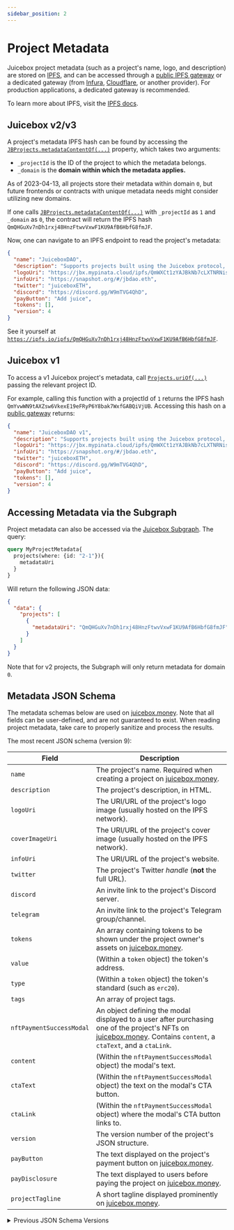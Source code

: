 ```yaml
---
sidebar_position: 2
---
```


# Project Metadata

Juicebox project metadata (such as a project's name, logo, and description) are stored on [IPFS](https://ipfs.tech/), and can be accessed through a [public IPFS gateway](https://ipfs.github.io/public-gateway-checker/) or a dedicated gateway (from [Infura](https://www.infura.io/), [Cloudflare](https://developers.cloudflare.com/web3/ipfs-gateway/), or another provider). For production applications, a dedicated gateway is recommended.

To learn more about IPFS, visit the [IPFS docs](https://docs.ipfs.tech/).

## Juicebox v2/v3

A project's metadata IPFS hash can be found by accessing the [`JBProjects.metadataContentOf(...)`](/dev/api/contracts/jbprojects/properties/metadatacontentof/) property, which takes two arguments:

- `_projectId` is the ID of the project to which the metadata belongs.
- `_domain` is the **domain within which the metadata applies.**

As of 2023-04-13, all projects store their metadata within domain `0`, but future frontends or contracts with unique metadata needs might consider utilizing new domains.

If one calls [`JBProjects.metadataContentOf(...)`](/dev/api/contracts/jbprojects/properties/metadatacontentof/) with `_projectId` as `1` and `_domain` as `0`, the contract will return the IPFS hash `QmQHGuXv7nDh1rxj48HnzFtwvVxwF1KU9AfB6HbfG8fmJF`.

Now, one can navigate to an IPFS endpoint to read the project's metadata:

```json
{
  "name": "JuiceboxDAO",
  "description": "Supports projects built using the Juicebox protocol, and the development of the protocol itself. All projects withdrawing funds from their treasury pay a 2.5% membership fee and receive JBX at the current issuance rate. JBX members govern the NFT that represents ownership over this treasury.",
  "logoUri": "https://jbx.mypinata.cloud/ipfs/QmWXCt1zYAJBkNb7cLXTNRNisuWu9mRAmXTaW9CLFYkWVS",
  "infoUri": "https://snapshot.org/#/jbdao.eth",
  "twitter": "juiceboxETH",
  "discord": "https://discord.gg/W9mTVG4QhD",
  "payButton": "Add juice",
  "tokens": [],
  "version": 4
}
```

See it yourself at [`https://ipfs.io/ipfs/QmQHGuXv7nDh1rxj48HnzFtwvVxwF1KU9AfB6HbfG8fmJF`](https://ipfs.io/ipfs/QmQHGuXv7nDh1rxj48HnzFtwvVxwF1KU9AfB6HbfG8fmJF).

## Juicebox v1

To access a v1 Juicebox project's metadata, call [`Projects.uriOf(...)`](https://etherscan.io/token/0x9b5a4053ffbb11ca9cd858aaee43cc95ab435418#readContract#F16) passing the relevant project ID.

For example, calling this function with a projectId of `1` returns the IPFS hash `QmYvwWN9tAXZsw6VkexE19eFRyP6Y8bak7WxfGABQiVjUB`. Accessing this hash on a [public gateway](https://ipfs.io/ipfs/QmYvwWN9tAXZsw6VkexE19eFRyP6Y8bak7WxfGABQiVjUB) returns:

```json
{
  "name": "JuiceboxDAO v1",
  "description": "Supports projects built using the Juicebox protocol, and the development of the protocol itself. All projects withdrawing funds from their treasury pay a 2.5% membership fee and receive JBX at the current issuance rate. JBX members govern the NFT that represents ownership over this treasury.",
  "logoUri": "https://jbx.mypinata.cloud/ipfs/QmWXCt1zYAJBkNb7cLXTNRNisuWu9mRAmXTaW9CLFYkWVS",
  "infoUri": "https://snapshot.org/#/jbdao.eth",
  "twitter": "juiceboxETH",
  "discord": "https://discord.gg/W9mTVG4QhD",
  "payButton": "Add juice",
  "tokens": [],
  "version": 4
}
```

## Accessing Metadata via the Subgraph

Project metadata can also be accessed via the [Juicebox Subgraph](../subgraph). The query:

```graphql
query MyProjectMetadata{
  projects(where: {id: "2-1"}){
    metadataUri
  }
}
```

Will return the following JSON data:

```json
{
  "data": {
    "projects": [
      {
        "metadataUri": "QmQHGuXv7nDh1rxj48HnzFtwvVxwF1KU9AfB6HbfG8fmJF"
      }
    ]
  }
}
```

Note that for v2 projects, the Subgraph will only return metadata for domain `0`.

## Metadata JSON Schema

The metadata schemas below are used on [juicebox.money](https://juicebox.money). Note that all fields can be user-defined, and are not guaranteed to exist. When reading project metadata, take care to properly sanitize and process the results.

The most recent JSON schema (version 9):

| Field | Description |
| --- | --- |
| `name` | The project's name. Required when creating a project on [juicebox.money](https://juicebox.money). |
| `description` | The project's description, in HTML. |
| `logoUri` | The URI/URL of the project's logo image (usually hosted on the IPFS network). |
| `coverImageUri` | The URI/URL of the project's cover image (usually hosted on the IPFS network). |
| `infoUri` | The URI/URL of the project's website. |
| `twitter` | The project's Twitter *handle* (**not** the full URL). |
| `discord` | An invite link to the project's Discord server. |
| `telegram` | An invite link to the project's Telegram group/channel. |
| `tokens` | An array containing tokens to be shown under the project owner's assets on [juicebox.money](https://juicebox.money). |
| `value` | (Within a `token` object) the token's address. |
| `type` | (Within a `token` object) the token's standard (such as `erc20`). |
| `tags` | An array of project tags. |
| `nftPaymentSuccessModal` | An object defining the modal displayed to a user after purchasing one of the project's NFTs on [juicebox.money](https://juicebox.money). Contains `content`, a `ctaText`, and a `ctaLink`. |
| `content` | (Within the `nftPaymentSuccessModal` object) the modal's text. |
| `ctaText` | (Within the `nftPaymentSuccessModal` object) the text on the modal's CTA button. |
| `ctaLink` | (Within the `nftPaymentSuccessModal` object) where the modal's CTA button links to. |
| `version` | The version number of the project's JSON structure. |
| `payButton` | The text displayed on the project's payment button on [juicebox.money](https://juicebox.money). |
| `payDisclosure` | The text displayed to users before paying the project on [juicebox.money](https://juicebox.money). |
| `projectTagline` | A short tagline displayed prominently on [juicebox.money](https://juicebox.money). |

<details>

<summary>Previous JSON Schema Versions</summary>

### Version 1

Example: Project `1-3`, hash [`QmZEJZDouDgPUBBbnYhmRzDwNH7SYHDWTF22XmyE6kb6kb`](https://ipfs.io/ipfs/QmZEJZDouDgPUBBbnYhmRzDwNH7SYHDWTF22XmyE6kb6kb)

```json
{
  "name": "Web3DAO",
  "logoUri": "https://gateway.pinata.cloud/ipfs/QmXsGGtJytXrAGmwDvcsZQKZX8TGtnXvFWSQ1Ao66VJTsd",
  "infoUri": "web3dao.io",
  "description": "Web3DAO is the Web3's own gallery, where you can own and trade iconic moments in Web3 history. We're an experiment in making a bright future for a fun Web3. \n\nWebsite(web3dao.io) coming soon, and we will airdrop limited edition NFT to all token holders."
}
```

- `name` - The project's name.
- `logoUri` - The URI/URL of the project's logo.
- `infoUri` - The URI/URL of the project's website.
- `description` - A description of the project.

### Version 2

Example: Project `1-28`, hash [`QmNnExgSYMg5ekLRRxb6wMefA94Ry8uDKVCSKGmF4rGVvK`](https://ipfs.io/ipfs/QmNnExgSYMg5ekLRRxb6wMefA94Ry8uDKVCSKGmF4rGVvK)

```json
{
  "name": "Sneaky Vampire Syndicate Pool ",
  "description": "Represents ownership in 10 SVS Tokens in linked portfolio. This pool has an exit point of 54.95 ETH for the bundle.  This is a reserve rate bundle and the exit price may be changed based on additional drops or mints. ",
  "logoUri": "https://jbx.mypinata.cloud/ipfs/QmSCKixmHXPjmYPfau87NioV9a4rDUxdVCdiWDVP5jSR1b",
  "infoUri": "https://opensea.io/svspool002",
  "payText": "Purchase",
  "tokens": [],
  "version": 2
}
```

- Added `version` - the metadata schema version.
- Added `payText` - text on the project's payment button on [juicebox.money](https://juicebox.money).
- Added `tokens[]` - an array containing tokens to be shown under the project owner's assets on [juicebox.money](https://juicebox.money). |

### Version 3

Example: Project `1-36`, hash [`QmW4WhXEHB55zxn5xAab4gBv6rT4nBckiMkfDujhgWW8TA`](https://ipfs.io/ipfs/QmW4WhXEHB55zxn5xAab4gBv6rT4nBckiMkfDujhgWW8TA)

```json
{
  "name": "ConstitutionDAO",
  "infoUri": "https://constitutiondao.com",
  "logoUri": "https://jbx.mypinata.cloud/ipfs/QmeBqesmJ2Ch8opZGnY1vGhYhnXDZrsY48RXQoq1WczqL1",
  "description": "We are buying the United States Constitution.",
  "twitter": "ConstitutionDAO",
  "discord": "https://discord.gg/EPJnNkP8MX",
  "tokens": [],
  "version": 3,
  "payButton": "Contribute",
  "payDisclosure": "If we fail to win the auction, you will be able to get refunded. If we win, your tokens will serve as governance tokens for ConstitutionDAO."
}
```

- Added `twitter` - The project's Twitter *handle* (**not** the full URL).
- Added `discord` - An invite link to the project's Discord server.
- Added `payDisclosure` - The text displayed to users before paying the project on [juicebox.money](https://juicebox.money).

### Version 4

Example: Project `2-13`, hash [`QmdwY2JDyT8uthJ2kfehpCNM659MHBEDjQ6ic3qw24dGVi`](https://ipfs.io/ipfs/QmdwY2JDyT8uthJ2kfehpCNM659MHBEDjQ6ic3qw24dGVi)

```json
{
  "name": "Zeugh's Juice",
  "infoUri": "https://bit.ly/3lfp3z8",
  "logoUri": "https://jbx.mypinata.cloud/ipfs/QmUCnxDmA9CA7RxerZQgEoLVAEKewyM59eg9cRir1oMXLK",
  "description": "That's where I get my money and my JBX. \n\nThis where you get $Zion",
  "twitter": "zeughfromcanu",
  "discord": "https://discord.gg/gwYNkwKkeM",
  "tokens": [
    { "value": "0x3abF2A4f8452cCC2CF7b4C1e4663147600646f66", "type": "erc20" }
  ],
  "version": 4,
  "payButton": "Z money!",
  "payDisclosure": "Hey, paying this project means directly giving money to zeugh.eth and whatever he wants to do with it\n\nYou will get tokens, they might not have any utility, maybe they do, idk"
}
```

- v2 project support.

### Version 5

Example: Project `2-311`, hash [`QmZPJTmFntmhXvu1iMa8zpP41b7haQURDM8nZx2aPUk54z`](https://ipfs.io/ipfs/QmZPJTmFntmhXvu1iMa8zpP41b7haQURDM8nZx2aPUk54z)

```json
{
  "name": "Greenlight Treasury",
  "infoUri": "studiodao.xyz",
  "logoUri": "ipfs://QmSC2fmjGJ33wKk1A64BrfTjLMvAUD3UCvjtAAi4v5kCNX",
  "description": "First season contributors are the true OGs at StudioDAO. Your contributions fund the first filmmaker Greenlight grants and the development of StudioDAO’s platform.",
  "twitter": "studiodao",
  "discord": "https://discord.gg/YxPGn9pcdr",
  "tokens": [],
  "version": 5,
  "payButton": "Buy Super Ticket",
  "payDisclosure": "BY CLICKING \"Buy a Super Ticket\" YOU ARE AGREEING TO THE TERMS OF SERVICE HOSTED HERE: https://www.studiodao.xyz/terms-of-service",
  "nftPaymentSuccessModal": {
    "content": "Thank you for becoming a Season 1 member!\n\nCheck your Greenlight Power by connecting to StudioDAO. ",
    "ctaText": "Connect to StudioDAO",
    "ctaLink": "https://studiodao.xyz"
  }
}
```

- Added `nftPaymentSuccessModal` - An object defining the modal displayed to a user after purchasing one of the project's NFTs on [juicebox.money](https://juicebox.money). Contains `content`, a `ctaText`, and a `ctaLink`.
- Added `content` - (Within the `nftPaymentSuccessModal` object) the modal's text.
- Added `ctaText` - (Within the `nftPaymentSuccessModal` object) the text on the modal's CTA button.
- Added `ctaLink` - (Within the `nftPaymentSuccessModal` object) where the modal's CTA button links to.
- Changed `logoUri` from full URL to IPFS URI.

### Version 6

Example: Project `2-437`, hash [`QmPugpHXtNN9opNkfThLR9gSqZcNUaA5eZ3WxKeFwsSYSX`](https://ipfs.io/ipfs/QmPugpHXtNN9opNkfThLR9gSqZcNUaA5eZ3WxKeFwsSYSX)

```json
{
  "name": "Anton Vitkovskiy's “Meditation on pikes”",
  "description": "Purchase Anton Vitkovskiy's “Meditation on pikes” 32x39 physical painting. Details below:\n\nArtist: Anton Vitkovskiy\n\nStyle: Neo Expressionism/ Figurative art/post modern/outsiderart/abstract\n\nTitle: “Meditation on Pikes”\nSize: 32x39 inches on stretched canvas.\nGlobal International Shipping is available\nMaterials: acrylic paint , canvas,\nHandmade item\nSigned and dated on the front and back by the artist.\ncreated in 2019\n\nA Certificate of Authenticity issued by the Artist\nReady to hang on the wall.\n\nShips worldwide from Brooklyn, NYC.\nShipping is Free within the US.\n\nReturns are accepted within 14 days of purchase.\nFeel free to contact me with any of your questions.\n\nThank you very much for supporting original art !",
  "logoUri": "ipfs://QmdhRykHKWh4KXSeRTvE6t28iJ5t9Vv1DH6w91MwwJAvT3",
  "infoUri": "www.instagram.com/antovitko/",
  "twitter": "",
  "discord": "",
  "telegram": "",
  "payButton": "Purchase",
  "payDisclosure": "",
  "version": 6
}
```

- added `telegram` - An invite link to the project's Telegram group/channel.

### Version 7

Example: Project `2-466`, hash [`QmZ3tYkpGMjC8gCGSERH2Hk5MWJYY5e8nvxwvr2ec9fwuJ`](https://ipfs.io/ipfs/QmZ3tYkpGMjC8gCGSERH2Hk5MWJYY5e8nvxwvr2ec9fwuJ)

```json
{
  "name": "Cosmic Bake Sale",
  "description": "UPDATE: MINTING CLOSED TILL THE END OF THE UNIVERSE......Why a bake sale? @WagmiStudios\n was mistakenly payed through a few funding cycles from Juicebox DAO even though our proposal had not passed. It has since passed but now we have a 10 ETH shortfall. https://t.co/3HPZyWjrWS, All art was hand made by Sage Kellyn. Once the project launches we will keep the project open for 96 Hrs. Then shut off minting and burn the project.  The Project can collect up to 10.1 Eth to repay JuiceboxDAO and any overflow will be redeemable by Wagmi  Studios. ",
  "logoUri": "ipfs://QmaN22z6Vq1sXZHAHefLeDtnYEcRUKeepQgQdoQ8pRa8LG",
  "coverImageUri": "ipfs://QmQTuBk7hi7rrinfXhBbiHScoLG1Rhzq3QxStgvoTkVuJv",
  "infoUri": "wagmistudios.xyz",
  "twitter": "wagmiStudios",
  "discord": "https://discord.gg/dGADgHKW",
  "telegram": "",
  "payButton": "Collect Treats",
  "payDisclosure": "Thank you so much for being apart of this beautiful experiment. We'd like to thank Juicebox for creating one of the most powerful fundraising tools this side of the milky way. PLEASE flex your favorite pastry on Twitter and share the project. 🙌    ❤️ - Wagmi Studios",
  "version": 7
}
```

- Added `coverImageUri` - The URI/URL of the project's cover image (usually hosted on the IPFS network).

### Version 8

Example: Project `2-477`, hash [`QmZUYR2bNUPNZYzmLcbY4JqJMRrZhfmP7Nom7Hp3kdo2YE`](https://ipfs.io/ipfs/QmZUYR2bNUPNZYzmLcbY4JqJMRrZhfmP7Nom7Hp3kdo2YE)

```json
{
  "name": "nance",
  "infoUri": "nance.app",
  "logoUri": "ipfs://QmU6eSNXv4qyP1FhW1KcExnk114BQmKWJwkuWo9D3HEeap",
  "coverImageUri": "",
  "description": "nance is a sufficiently decentralized, automated governance platform\n\nborn from the most active DAO on Ethereum, JuiceboxDAO\n\nnance can:\n* provide a proposal creation frontend\n* store proposals using Dolt (git for mySQL databases)\n* create a discussion thread for a new proposal\n* alert the DAO to different stages of governance\n* upload proposals to Snapshot in a timely manner\n* keep track of DAO member payouts\n* reconfigure Juicebox funding cycles\n* submit Gnosis Safe transactions",
  "twitter": "nance_app",
  "discord": "discord.gg/eHv5kwbgGE",
  "telegram": "",
  "tokens": [],
  "tags": [],
  "version": 8,
  "payDisclosure": "this is not an investment\n\nthanks for feeling nance-ish <3",
  "payButton": "automate"
}
```

- Add `tags`, an array of project categories defined on juicebox.money.

### Version 9

Example: Project `2-552`, hash [`QmXHpKPhQM6e1RsjxU7pBrrV2w3jjUyy58gtjvBs1xji45`](https://ipfs.io/ipfs/QmXHpKPhQM6e1RsjxU7pBrrV2w3jjUyy58gtjvBs1xji45)

```json
{
  "name": "Juicecast",
  "infoUri": "podcast.juicebox.money",
  "logoUri": "ipfs://QmStCU29qjCi8ngAH7AZ1GTGymPvkDCppZT63335Bw8jBz",
  "coverImageUri": "ipfs://QmP4big6pVACh1erNtPa4sSHSqQr5N5SMZXDrHcvkUrgdf",
  "description": "<p>The Juicecast is a series of conversations hosted by <a href=\"https://twitter.com/0xbrileigh\" rel=\"noopener noreferrer\" target=\"_blank\">Brileigh</a> &amp; <a href=\"https://twitter.com/0xmatthewb\" rel=\"noopener noreferrer\" target=\"_blank\">Matthew</a> with builders in the Juicebox ecosystem and beyond. Episodes are released every two weeks and can be found on <a href=\"https://podcast.juicebox.money\" rel=\"noopener noreferrer\" target=\"_blank\">all major podcast platforms</a> as well as <a href=\"https://www.youtube.com/@JuiceboxDAO\" rel=\"noopener noreferrer\" target=\"_blank\">JBDAO YouTube</a>.</p><p><br></p><p>This project will serve as the homebase for The Juicecast as well as any payouts to Matthew &amp; Brileigh for contributions to JBDAO.</p>",
  "twitter": "",
  "discord": "",
  "telegram": "",
  "tokens": [],
  "tags": ["social", "education"],
  "version": 9,
  "payButton": "Add juice",
  "projectTagline": "Content creation for the Juicebox ecosystem"
}
```

- Added `projectTagline`
- Added HTML `description`s

</details>
